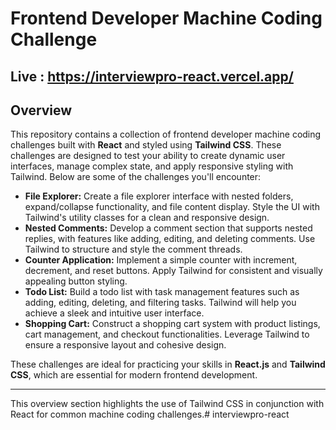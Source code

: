 # Frontend Developer Machine Coding Challenge

## Live : https://interviewpro-react.vercel.app/
## Overview

This repository contains a collection of frontend developer machine coding challenges built with **React** and styled using **Tailwind CSS**. These challenges are designed to test your ability to create dynamic user interfaces, manage complex state, and apply responsive styling with Tailwind. Below are some of the challenges you'll encounter:

- **File Explorer:** Create a file explorer interface with nested folders, expand/collapse functionality, and file content display. Style the UI with Tailwind's utility classes for a clean and responsive design.
- **Nested Comments:** Develop a comment section that supports nested replies, with features like adding, editing, and deleting comments. Use Tailwind to structure and style the comment threads.
- **Counter Application:** Implement a simple counter with increment, decrement, and reset buttons. Apply Tailwind for consistent and visually appealing button styling.
- **Todo List:** Build a todo list with task management features such as adding, editing, deleting, and filtering tasks. Tailwind will help you achieve a sleek and intuitive user interface.
- **Shopping Cart:** Construct a shopping cart system with product listings, cart management, and checkout functionalities. Leverage Tailwind to ensure a responsive layout and cohesive design.

These challenges are ideal for practicing your skills in **React.js** and **Tailwind CSS**, which are essential for modern frontend development.

---

This overview section highlights the use of Tailwind CSS in conjunction with React for common machine coding challenges.# interviewpro-react

